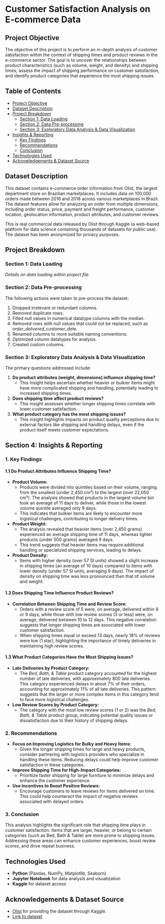 # Customer Satisfaction Analysis on E-commerce Data

## Project Objective
The objective of this project is to perform an in-depth analysis of customer satisfaction within the context of shipping times and product reviews in the e-commerce sector. The goal is to uncover the relationships between product characteristics (such as volume, weight, and density) and shipping times, assess the impact of shipping performance on customer satisfaction, and identify product categories that experience the most shipping issues.

## Table of Contents
- [Project Objective](#project-objective)
- [Dataset Description](#dataset-description)
- [Project Breakdown](#project-breakdown)
  - [Section 1: Data Loading](#section-1-data-loading)
  - [Section 2: Data Pre-processing](#section-2-data-pre-processing)
  - [Section 3: Exploratory Data Analysis & Data Visualization](#section-3-exploratory-data-analysis--data-visualization)
- [Insights & Reporting](#section-4-insights--reporting)
  - [Key Findings](#1-key-findings)
  - [Recommendations](#2-recommendations)
  - [Conclusion](#3-conclusion)
- [Technologies Used](#technologies-used)
- [Acknowledgements & Dataset Source](#acknowledgements--dataset-source)

## Dataset Description
This dataset contains e-commerce order information from Olist, the largest department store on Brazilian marketplaces. It includes data on 100,000 orders made between 2016 and 2018 across various marketplaces in Brazil. The dataset features allow for analyzing an order from multiple dimensions, including order status, price, payment and freight performance, customer location, geolocation information, product attributes, and customer reviews.

This is real commercial data released by Olist through Kaggle (a web-based platform for data science containing thousands of datasets for public use). The dataset has been anonymized for privacy purposes.

## Project Breakdown

### Section 1: Data Loading
*Details on data loading within project file.*

### Section 2: Data Pre-processing
The following actions were taken to pre-process the dataset:
1. Dropped irrelevant or redundant columns.
2. Removed duplicate rows.
3. Filled null values in numerical datatype columns with the median.
4. Removed rows with null values that could not be replaced, such as *order_delivered_customer_date*.
5. Renamed columns to more suitable naming conventions.
6. Optimized column datatypes for analysis.
7. Created custom columns.

### Section 3: Exploratory Data Analysis & Data Visualization
The primary questions addressed include:
1. **Do product attributes (weight, dimensions) influence shipping time?**
   - This insight helps ascertain whether heavier or bulkier items might have more complicated shipping and handling, potentially leading to increased shipping times.
2. **Does shipping time affect product reviews?**
   - This insight assesses whether longer shipping times correlate with lower customer satisfaction.
3. **What product category has the most shipping issues?**
   - This insight highlights impacts on product quality perceptions due to external factors like shipping and handling delays, even if the product itself meets customer expectations.

## Section 4: Insights & Reporting

### 1. Key Findings

#### 1.1 Do Product Attributes Influence Shipping Time?
- **Product Volume:**
  - Products were divided into quintiles based on their volume, ranging from the smallest (under 2,450 cm³) to the largest (over 22,050 cm³). The analysis showed that products in the largest volume bin took an average of 11 days to deliver, while those in the lowest volume quintile averaged only 9 days.
  - This indicates that bulkier items are likely to encounter more logistical challenges, contributing to longer delivery times.
- **Product Weight:**
  - The analysis revealed that heavier items (over 2,450 grams) experienced an average shipping time of 11 days, whereas lighter products (under 500 grams) averaged 9 days.
  - This trend suggests that heavier items may require additional handling or specialized shipping services, leading to delays.
- **Product Density:**
  - Items with higher density (over 57 SI units) showed a slight increase in shipping times (an average of 10 days) compared to items with lower density (under 57 SI units, averaging 9 days). The impact of density on shipping time was less pronounced than that of volume and weight.

#### 1.2 Does Shipping Time Influence Product Reviews?
- **Correlation Between Shipping Time and Review Score:**
  - Orders with a review score of 5 were, on average, delivered within 8 or 9 days, while those with low review scores (3 or less) were, on average, delivered between 10 to 12 days. This negative correlation suggests that longer shipping times are associated with lower customer satisfaction.
  - When shipping times equal or exceed 13 days, nearly 18% of reviews were low (1 star), highlighting the importance of timely deliveries in maintaining high review scores.

#### 1.3 What Product Categories Have the Most Shipping Issues?
- **Late Deliveries by Product Category:**
  - The *Bed, Bath, & Table* product category accounted for the highest number of late deliveries, with approximately 800 late deliveries. This category experienced delays in about 7% of their orders, accounting for approximately 11% of all late deliveries. This pattern suggests that the larger or more complex items in this category tend to face more logistical challenges.
- **Low Review Scores by Product Category:**
  - The category with the most low review scores (1 or 2) was the *Bed, Bath, & Table* product group, indicating potential quality issues or dissatisfaction due to their history of shipping delays.

### 2. Recommendations
- **Focus on Improving Logistics for Bulky and Heavy Items:**
  - Given the longer shipping times for large and heavy products, consider partnering with logistics providers who specialize in handling these items. Reducing delays could help improve customer satisfaction in these categories.
- **Improve Shipping Time for High-Impact Categories:**
  - Prioritize faster shipping for large furniture to minimize delays and enhance the customer experience.
- **Use Incentives to Boost Positive Reviews:**
  - Encourage customers to leave reviews for items delivered on time. This could help counteract the impact of negative reviews associated with delayed orders.

### 3. Conclusion
This analysis highlights the significant role that shipping time plays in customer satisfaction. Items that are larger, heavier, or belong to certain categories (such as Bed, Bath & Table) are more prone to shipping issues. Addressing these areas can enhance customer experiences, boost review scores, and drive repeat business.

## Technologies Used
- **Python** (Pandas, NumPy, Matplotlib, Seaborn)
- **Jupyter Notebook** for data analysis and visualization
- **Kaggle** for dataset access

## Acknowledgements & Dataset Source
- [Olist](https://www.olist.com) for providing the dataset through Kaggle.
- [Link to dataset](https://www.kaggle.com/datasets/olistbr/brazilian-ecommerce/data)
